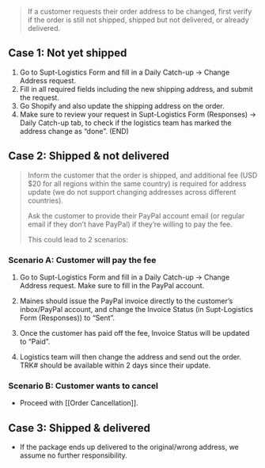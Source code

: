 > If a customer requests their order address to be changed, first verify if the order is still not shipped, shipped but not delivered, or already delivered.

## Case 1: Not yet shipped
1. Go to Supt-Logistics Form and fill in a Daily Catch-up -> Change Address request.
2. Fill in all required fields including the new shipping address, and submit the request.
3. Go Shopify and also update the shipping address on the order.
4. Make sure to review your request in Supt-Logistics Form (Responses) -> Daily Catch-up tab, to check if the logistics team has marked the address change as “done”. (END)


## Case 2: Shipped & not delivered
> Inform the customer that the order is shipped, and additional fee (USD $20 for all regions within the same country) is required for address update (we do not support changing addresses across different countries). 
> 
> Ask the customer to provide their PayPal account email (or regular email if they don’t have PayPal) if they’re willing to pay the fee. 
> 
> This could lead to 2 scenarios:

### Scenario A: Customer will pay the fee
1. Go to Supt-Logistics Form and fill in a Daily Catch-up -> Change Address request. Make sure to fill in the PayPal account. 

2. Maines should issue the PayPal invoice directly to the customer’s inbox/PayPal account, and change the Invoice Status (in Supt-Logistics Form (Responses)) to “Sent”.
3. Once the customer has paid off the fee, Invoice Status will be updated to “Paid”. 
4. Logistics team will then change the address and send out the order. TRK# should be available within 2 days since their update. 

### Scenario B: Customer wants to cancel 
- Proceed with [[Order Cancellation]].


## Case 3: Shipped & delivered
- If the package ends up delivered to the original/wrong address, we assume no further responsibility. 


